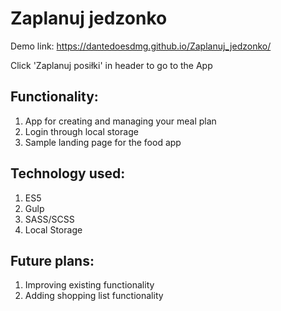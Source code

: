 # Zaplanuj jedzonko

Demo link: https://dantedoesdmg.github.io/Zaplanuj_jedzonko/

Click 'Zaplanuj posiłki' in header to go to the App

## Functionality:  

1. App for creating and managing your meal plan
2. Login through local storage
3. Sample landing page for the food app

## Technology used:

1. ES5
2. Gulp
3. SASS/SCSS
4. Local Storage

## Future plans:

1. Improving existing functionality
2. Adding shopping list functionality
